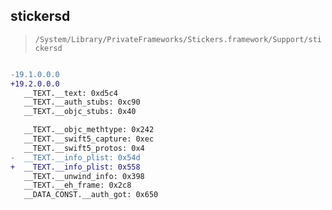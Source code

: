 ## stickersd

> `/System/Library/PrivateFrameworks/Stickers.framework/Support/stickersd`

```diff

-19.1.0.0.0
+19.2.0.0.0
   __TEXT.__text: 0xd5c4
   __TEXT.__auth_stubs: 0xc90
   __TEXT.__objc_stubs: 0x40

   __TEXT.__objc_methtype: 0x242
   __TEXT.__swift5_capture: 0xec
   __TEXT.__swift5_protos: 0x4
-  __TEXT.__info_plist: 0x54d
+  __TEXT.__info_plist: 0x558
   __TEXT.__unwind_info: 0x398
   __TEXT.__eh_frame: 0x2c8
   __DATA_CONST.__auth_got: 0x650

```
